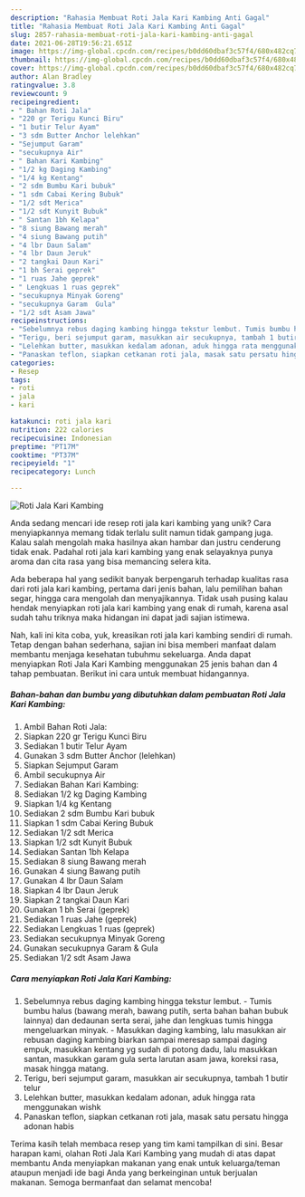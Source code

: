 ```yaml
---
description: "Rahasia Membuat Roti Jala Kari Kambing Anti Gagal"
title: "Rahasia Membuat Roti Jala Kari Kambing Anti Gagal"
slug: 2857-rahasia-membuat-roti-jala-kari-kambing-anti-gagal
date: 2021-06-28T19:56:21.651Z
image: https://img-global.cpcdn.com/recipes/b0dd60dbaf3c57f4/680x482cq70/roti-jala-kari-kambing-foto-resep-utama.jpg
thumbnail: https://img-global.cpcdn.com/recipes/b0dd60dbaf3c57f4/680x482cq70/roti-jala-kari-kambing-foto-resep-utama.jpg
cover: https://img-global.cpcdn.com/recipes/b0dd60dbaf3c57f4/680x482cq70/roti-jala-kari-kambing-foto-resep-utama.jpg
author: Alan Bradley
ratingvalue: 3.8
reviewcount: 9
recipeingredient:
- " Bahan Roti Jala"
- "220 gr Terigu Kunci Biru"
- "1 butir Telur Ayam"
- "3 sdm Butter Anchor lelehkan"
- "Sejumput Garam"
- "secukupnya Air"
- " Bahan Kari Kambing"
- "1/2 kg Daging Kambing"
- "1/4 kg Kentang"
- "2 sdm Bumbu Kari bubuk"
- "1 sdm Cabai Kering Bubuk"
- "1/2 sdt Merica"
- "1/2 sdt Kunyit Bubuk"
- " Santan 1bh Kelapa"
- "8 siung Bawang merah"
- "4 siung Bawang putih"
- "4 lbr Daun Salam"
- "4 lbr Daun Jeruk"
- "2 tangkai Daun Kari"
- "1 bh Serai geprek"
- "1 ruas Jahe geprek"
- " Lengkuas 1 ruas geprek"
- "secukupnya Minyak Goreng"
- "secukupnya Garam  Gula"
- "1/2 sdt Asam Jawa"
recipeinstructions:
- "Sebelumnya rebus daging kambing hingga tekstur lembut. Tumis bumbu halus (bawang merah, bawang putih, serta bahan bahan bubuk lainnya) dan dedaunan serta serai, jahe dan lengkuas tumis hingga mengeluarkan minyak. Masukkan daging kambing, lalu masukkan air rebusan daging kambing biarkan sampai meresap sampai daging empuk, masukkan kentang yg sudah di potong dadu, lalu masukkan santan, masukkan garam gula serta larutan asam jawa, koreksi rasa, masak hingga matang."
- "Terigu, beri sejumput garam, masukkan air secukupnya, tambah 1 butir telur"
- "Lelehkan butter, masukkan kedalam adonan, aduk hingga rata menggunakan wishk"
- "Panaskan teflon, siapkan cetkanan roti jala, masak satu persatu hingga adonan habis"
categories:
- Resep
tags:
- roti
- jala
- kari

katakunci: roti jala kari 
nutrition: 222 calories
recipecuisine: Indonesian
preptime: "PT17M"
cooktime: "PT37M"
recipeyield: "1"
recipecategory: Lunch

---
```



![Roti Jala Kari Kambing](https://img-global.cpcdn.com/recipes/b0dd60dbaf3c57f4/680x482cq70/roti-jala-kari-kambing-foto-resep-utama.jpg)

Anda sedang mencari ide resep roti jala kari kambing yang unik? Cara menyiapkannya memang tidak terlalu sulit namun tidak gampang juga. Kalau salah mengolah maka hasilnya akan hambar dan justru cenderung tidak enak. Padahal roti jala kari kambing yang enak selayaknya punya aroma dan cita rasa yang bisa memancing selera kita.

Ada beberapa hal yang sedikit banyak berpengaruh terhadap kualitas rasa dari roti jala kari kambing, pertama dari jenis bahan, lalu pemilihan bahan segar, hingga cara mengolah dan menyajikannya. Tidak usah pusing kalau hendak menyiapkan roti jala kari kambing yang enak di rumah, karena asal sudah tahu triknya maka hidangan ini dapat jadi sajian istimewa.




Nah, kali ini kita coba, yuk, kreasikan roti jala kari kambing sendiri di rumah. Tetap dengan bahan sederhana, sajian ini bisa memberi manfaat dalam membantu menjaga kesehatan tubuhmu sekeluarga. Anda dapat menyiapkan Roti Jala Kari Kambing menggunakan 25 jenis bahan dan 4 tahap pembuatan. Berikut ini cara untuk membuat hidangannya.

<!--inarticleads1-->

##### Bahan-bahan dan bumbu yang dibutuhkan dalam pembuatan Roti Jala Kari Kambing:

1. Ambil  Bahan Roti Jala:
1. Siapkan 220 gr Terigu Kunci Biru
1. Sediakan 1 butir Telur Ayam
1. Gunakan 3 sdm Butter Anchor (lelehkan)
1. Siapkan Sejumput Garam
1. Ambil secukupnya Air
1. Sediakan  Bahan Kari Kambing:
1. Sediakan 1/2 kg Daging Kambing
1. Siapkan 1/4 kg Kentang
1. Sediakan 2 sdm Bumbu Kari bubuk
1. Siapkan 1 sdm Cabai Kering Bubuk
1. Sediakan 1/2 sdt Merica
1. Siapkan 1/2 sdt Kunyit Bubuk
1. Sediakan  Santan 1bh Kelapa
1. Sediakan 8 siung Bawang merah
1. Gunakan 4 siung Bawang putih
1. Gunakan 4 lbr Daun Salam
1. Siapkan 4 lbr Daun Jeruk
1. Siapkan 2 tangkai Daun Kari
1. Gunakan 1 bh Serai (geprek)
1. Sediakan 1 ruas Jahe (geprek)
1. Sediakan  Lengkuas 1 ruas (geprek)
1. Sediakan secukupnya Minyak Goreng
1. Gunakan secukupnya Garam &amp; Gula
1. Sediakan 1/2 sdt Asam Jawa




<!--inarticleads2-->

##### Cara menyiapkan Roti Jala Kari Kambing:

1. Sebelumnya rebus daging kambing hingga tekstur lembut. - Tumis bumbu halus (bawang merah, bawang putih, serta bahan bahan bubuk lainnya) dan dedaunan serta serai, jahe dan lengkuas tumis hingga mengeluarkan minyak. - Masukkan daging kambing, lalu masukkan air rebusan daging kambing biarkan sampai meresap sampai daging empuk, masukkan kentang yg sudah di potong dadu, lalu masukkan santan, masukkan garam gula serta larutan asam jawa, koreksi rasa, masak hingga matang.
1. Terigu, beri sejumput garam, masukkan air secukupnya, tambah 1 butir telur
1. Lelehkan butter, masukkan kedalam adonan, aduk hingga rata menggunakan wishk
1. Panaskan teflon, siapkan cetkanan roti jala, masak satu persatu hingga adonan habis




Terima kasih telah membaca resep yang tim kami tampilkan di sini. Besar harapan kami, olahan Roti Jala Kari Kambing yang mudah di atas dapat membantu Anda menyiapkan makanan yang enak untuk keluarga/teman ataupun menjadi ide bagi Anda yang berkeinginan untuk berjualan makanan. Semoga bermanfaat dan selamat mencoba!
